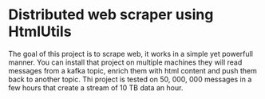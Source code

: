 # Distributed web scraper using  HtmlUtils
The goal of this project is to scrape web, it works in a simple yet powerfull manner.
You can install that project on multiple machines they will read messages from a kafka topic, enrich them with html content and push them back 
to another topic. Thi project is tested on 50, 000, 000 messages in a few hours that create a stream of 10 TB data an hour.
